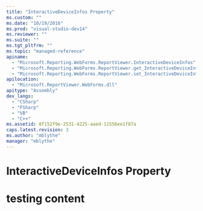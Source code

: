 ```yaml
---
title: "InteractiveDeviceInfos Property"
ms.custom: ""
ms.date: "10/19/2016"
ms.prod: "visual-studio-dev14"
ms.reviewer: ""
ms.suite: ""
ms.tgt_pltfrm: ""
ms.topic: "managed-reference"
apiname: 
  - "Microsoft.Reporting.WebForms.ReportViewer.InteractiveDeviceInfos"
  - "Microsoft.Reporting.WebForms.ReportViewer.get_InteractiveDeviceInfos"
  - "Microsoft.Reporting.WebForms.ReportViewer.set_InteractiveDeviceInfos"
apilocation: 
  - "Microsoft.ReportViewer.WebForms.dll"
apitype: "Assembly"
dev_langs: 
  - "CSharp"
  - "FSharp"
  - "VB"
  - "C++"
ms.assetid: 8f152f9e-2531-4225-aaed-11556ee1f87a
caps.latest.revision: 3
ms.author: "mblythe"
manager: "mblythe"
---
```

# InteractiveDeviceInfos Property
# testing content